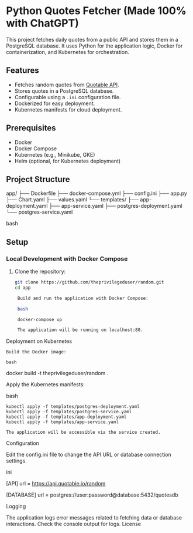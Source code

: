# Python Quotes Fetcher (Made 100% with ChatGPT)

This project fetches daily quotes from a public API and stores them in a PostgreSQL database. It uses Python for the application logic, Docker for containerization, and Kubernetes for orchestration.

## Features

- Fetches random quotes from [Quotable API](https://api.quotable.io/random).
- Stores quotes in a PostgreSQL database.
- Configurable using a `.ini` configuration file.
- Dockerized for easy deployment.
- Kubernetes manifests for cloud deployment.

## Prerequisites

- Docker
- Docker Compose
- Kubernetes (e.g., Minikube, GKE)
- Helm (optional, for Kubernetes deployment)

## Project Structure

app/ ├── Dockerfile ├── docker-compose.yml ├── config.ini ├── app.py ├── Chart.yaml ├── values.yaml └── templates/ ├── app-deployment.yaml ├── app-service.yaml ├── postgres-deployment.yaml └── postgres-service.yaml

bash


## Setup

### Local Development with Docker Compose

1. Clone the repository:
   ```bash
   git clone https://github.com/theprivilegeduser/random.git
   cd app

    Build and run the application with Docker Compose:

    bash

    docker-compose up

    The application will be running on localhost:80.

Deployment on Kubernetes

    Build the Docker image:

    bash

docker build -t theprivilegeduser/random .

Apply the Kubernetes manifests:

bash

    kubectl apply -f templates/postgres-deployment.yaml
    kubectl apply -f templates/postgres-service.yaml
    kubectl apply -f templates/app-deployment.yaml
    kubectl apply -f templates/app-service.yaml

    The application will be accessible via the service created.

Configuration

Edit the config.ini file to change the API URL or database connection settings.

ini

[API]
url = https://api.quotable.io/random

[DATABASE]
url = postgres://user:password@database:5432/quotesdb

Logging

The application logs error messages related to fetching data or database interactions. Check the console output for logs.
License
